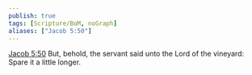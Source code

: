 ```yaml
---
publish: true
tags: [Scripture/BoM, noGraph]
aliases: ["Jacob 5:50"]
---
```

[Jacob 5:50](https://churchofjesuschrist.org/study/scriptures/bofm/jacob/5?lang=eng&id=p50#p50) But, behold, the servant said unto the Lord of the vineyard: Spare it a little longer.
